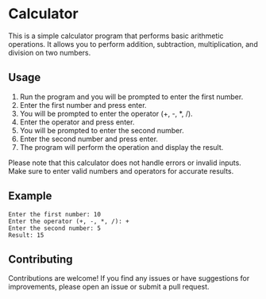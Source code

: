 # Calculator

This is a simple calculator program that performs basic arithmetic operations. It allows you to perform addition, subtraction, multiplication, and division on two numbers.

## Usage

1. Run the program and you will be prompted to enter the first number.
2. Enter the first number and press enter.
3. You will be prompted to enter the operator (+, -, *, /).
4. Enter the operator and press enter.
5. You will be prompted to enter the second number.
6. Enter the second number and press enter.
7. The program will perform the operation and display the result.

Please note that this calculator does not handle errors or invalid inputs. Make sure to enter valid numbers and operators for accurate results.

## Example

```
Enter the first number: 10
Enter the operator (+, -, *, /): +
Enter the second number: 5
Result: 15
```

## Contributing

Contributions are welcome! If you find any issues or have suggestions for improvements, please open an issue or submit a pull request.

